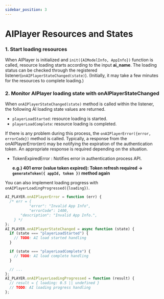 ```yaml
---
sidebar_position: 3
---
```


# AIPlayer Resources and States

### 1. Start loading resources

When AIPlayer is initialized and `init({AIModelInfo, AppInfo})` function is called, resource loading starts according to the input **ai_name**. The loading status can be checked through the registered listener(`onAIPlayerStateChanged(state)`). (Initially, it may take a few minutes for the resources to complete loading.)

### 2. Monitor AIPlayer loading state with onAIPlayerStateChanged

When `onAIPlayerStateChanged(state)` method is called within the listener, the following AI loading state values are returned.

- `playerLoadStarted`: resource loading is started.
- `playerLoadComplete`: resource loading is completed.

If there is any problem during this process, the `onAIPlayerError({error, errorCode})` method is called. Typically, a response from the onAIPlayerError(err) may be notifying the expiration of the authentication token. An appropriate response is required depending on the situation.

- TokenExpiredError : Notifies error in authentication process API.

  **e.g.) 401 error (value token expired): Token refresh required -> `generateToken({ appId, token })` method again**

You can also implement loading progress with `onAIPlayerLoadingProgressed({loading})`.

```javascript
AI_PLAYER.onAIPlayerError = function (err) {
  /* err = {
		   "error": "Invalid App Info",
		   "errorCode": 1400,
       "description": "Invalid App Info.",
    } */
};
AI_PLAYER.onAIPlayerStateChanged = async function (state) {
  if (state === "playerLoadStarted") {
    // TODO: AI load started handling 
  }

  if (state === "playerLoadComplete") {
    // TODO: AI load complete handling
  }

  // ...
};
AI_PLAYER.onAIPlayerLoadingProgressed = function (result) {
  // result = { loading: 0.5 || undefined }
  // TODO: AI loading progress handling
};
```
